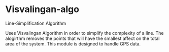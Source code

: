 # Visvalingan-algo
Line-Simplification Algorithm

Uses Visvalingan Algorithm in order to simplify the complexity of a line. The alogirthm removes the points that will have the smallest affect on the total area of the system. This module is designed to handle GPS data. 
